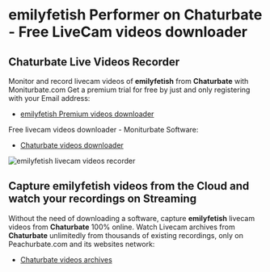 # emilyfetish Performer on Chaturbate - Free LiveCam videos downloader

## Chaturbate Live Videos Recorder

Monitor and record livecam videos of **emilyfetish** from **Chaturbate** with Moniturbate.com
Get a premium trial for free by just and only registering with your Email address:
* [emilyfetish Premium videos downloader](https://moniturbate.com/request-demo-licence-key.html)

Free livecam videos downloader - Moniturbate Software:
* [Chaturbate videos downloader](https://moniturbate.com/moniturbate-download-software.html)

![emilyfetish livecam videos recorder](https://peachurnet.com/templates/moniturbate-software.png)


## Capture emilyfetish videos from the Cloud and watch your recordings on Streaming

Without the need of downloading a software, capture **emilyfetish** livecam videos from **Chaturbate** 100% online.
Watch Livecam archives from **Chaturbate** unlimitedly from thousands of existing recordings, only on Peachurbate.com and its websites network:
* [Chaturbate videos archives](https://peachurnet.com/)